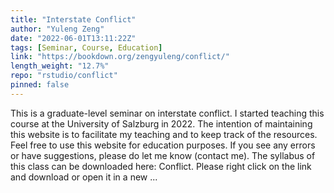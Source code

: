 ```yaml
---
title: "Interstate Conflict"
author: "Yuleng Zeng"
date: "2022-06-01T13:11:22Z"
tags: [Seminar, Course, Education]
link: "https://bookdown.org/zengyuleng/conflict/"
length_weight: "12.7%"
repo: "rstudio/conflict"
pinned: false
---
```


This is a graduate-level seminar on interstate conflict. I started teaching this course at the University of Salzburg in 2022. The intention of maintaining this website is to facilitate my teaching and to keep track of the resources. Feel free to use this website for education purposes. If you see any errors or have suggestions, please do let me know (contact me). The syllabus of this class can be downloaded here: Conflict. Please right click on the link and download or open it in a new ...
